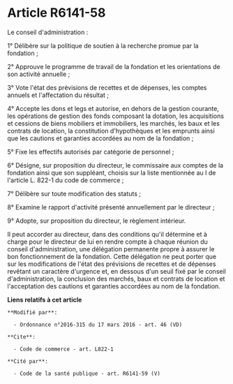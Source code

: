 # Article R6141-58

Le conseil d'administration : 

1° Délibère sur la politique de soutien à la recherche promue par la fondation ; 

2° Approuve le programme de travail de la fondation et les orientations de son activité annuelle ; 

3° Vote l'état des prévisions de recettes et de dépenses, les comptes annuels et l'affectation du résultat ; 

4° Accepte les dons et legs et autorise, en dehors de la gestion courante, les opérations de gestion des fonds composant la
dotation, les acquisitions et cessions de biens mobiliers et immobiliers, les marchés, les baux et les contrats de location,
la constitution d'hypothèques et les emprunts ainsi que les cautions et garanties accordées au nom de la fondation ; 

5° Fixe les effectifs autorisés par catégorie de personnel ; 

6° Désigne, sur proposition du directeur, le commissaire aux comptes de la fondation ainsi que son suppléant, choisis sur la
liste mentionnée au I de l'article L. 822-1 du code de commerce  ; 

7° Délibère sur toute modification des statuts ; 

8° Examine le rapport d'activité présenté annuellement par le directeur ; 

9° Adopte, sur proposition du directeur, le règlement intérieur. 

Il peut accorder au directeur, dans des conditions qu'il détermine et à charge pour le directeur de lui en rendre compte à
chaque réunion du conseil d'administration, une délégation permanente propre à assurer le bon fonctionnement de la fondation.
Cette délégation ne peut porter que sur les modifications de l'état des prévisions de recettes et de dépenses revêtant un
caractère d'urgence et, en dessous d'un seuil fixé par le conseil d'administration, la conclusion des marchés, baux et
contrats de location et l'acceptation des cautions et garanties accordées au nom de la fondation.

**Liens relatifs à cet article**

	**Modifié par**:

	  - Ordonnance n°2016-315 du 17 mars 2016 - art. 46 (VD)

	**Cite**:

	  - Code de commerce - art. L822-1

	**Cité par**:

	  - Code de la santé publique - art. R6141-59 (V)
